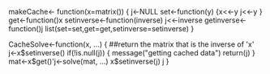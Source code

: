 makeCache<- function(x=matrix())
{
j<-NULL
set<-function(y)
{x<<-y
j<<-y
}
get<-function()x
setinverse<-function(inverse)
j<<-inverse
getinverse<-function()j
list(set=set,get=get,setinverse=setinverse)
}


CacheSolve<-function(x, ...)
{
##return the matrix that is the inverse of 'x'
j<-x$setinverse()
if(!is.null(j))
{
message("getting cached data")
return(j)
}
mat<-x$get()'j<-solve(mat, ...)
x$setinverse(j)
j
}
